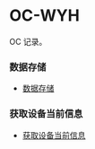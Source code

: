 # OC-WYH
OC 记录。

### 数据存储
* [数据存储](https://github.com/itwyhuaing/OC-WYH/tree/master/DataStore)

### 获取设备当前信息
* [获取设备当前信息](https://github.com/itwyhuaing/OC-WYH/tree/master/GainRelativeInfo)
